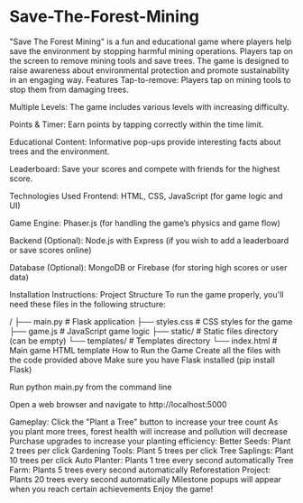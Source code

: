 # Save-The-Forest-Mining
"Save The Forest Mining" is a fun and educational game where players help save the environment by stopping harmful mining operations. Players tap on the screen to remove mining tools and save trees. The game is designed to raise awareness about environmental protection and promote sustainability in an engaging way.
Features
Tap-to-remove: Players tap on mining tools to stop them from damaging trees.

Multiple Levels: The game includes various levels with increasing difficulty.

Points & Timer: Earn points by tapping correctly within the time limit.

Educational Content: Informative pop-ups provide interesting facts about trees and the environment.

Leaderboard: Save your scores and compete with friends for the highest score.

Technologies Used
Frontend: HTML, CSS, JavaScript (for game logic and UI)

Game Engine: Phaser.js (for handling the game’s physics and game flow)

Backend (Optional): Node.js with Express (if you wish to add a leaderboard or save scores online)

Database (Optional): MongoDB or Firebase (for storing high scores or user data)

Installation Instructions:
Project Structure
To run the game properly, you'll need these files in the following structure:

/
├── main.py                # Flask application
├── styles.css             # CSS styles for the game
├── game.js                # JavaScript game logic
├── static/                # Static files directory (can be empty)
└── templates/             # Templates directory
    └── index.html         # Main game HTML template
How to Run the Game
Create all the files with the code provided above
Make sure you have Flask installed (pip install Flask) 

Run python main.py from the command line

Open a web browser and navigate to http://localhost:5000

Gameplay:
Click the "Plant a Tree" button to increase your tree count
As you plant more trees, forest health will increase and pollution will decrease
Purchase upgrades to increase your planting efficiency:
Better Seeds: Plant 2 trees per click
Gardening Tools: Plant 5 trees per click
Tree Saplings: Plant 10 trees per click
Auto Planter: Plants 1 tree every second automatically
Tree Farm: Plants 5 trees every second automatically
Reforestation Project: Plants 20 trees every second automatically
Milestone popups will appear when you reach certain achievements
Enjoy the game!
